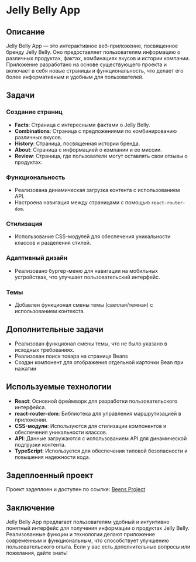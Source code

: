 # Jelly Belly App

## Описание

Jelly Belly App — это интерактивное веб-приложение, посвященное бренду Jelly Belly. Оно предоставляет пользователям информацию о различных продуктах, фактах, комбинациях вкусов и истории компании. Приложение разработано на основе существующего проекта и включает в себя новые страницы и функциональность, что делает его более информативным и удобным для пользователей.

## Задачи

### Создание страниц

- **Facts**: Страница с интересными фактами о Jelly Belly.
- **Combinations**: Страница с предложениями по комбинированию различных вкусов.
- **History**: Страница, посвященная истории бренда.
- **About**: Страница с информацией о компании и ее миссии.
- **Review**: Страница, где пользователи могут оставлять свои отзывы о продуктах.

### Функциональность

- Реализована динамическая загрузка контента с использованием API.
- Настроена навигация между страницами с помощью `react-router-dom`.

### Стилизация

- Использование CSS-модулей для обеспечения уникальности классов и разделения стилей.

### Адаптивный дизайн

- Реализовано бургер-меню для навигации на мобильных устройствах, что улучшает пользовательский интерфейс.

### Темы

- Добавлен функционал смены темы (светлая/темная) с использованием контекста.

## Дополнительные задачи

- Реализован функционал смены темы, что не было указано в исходных требованиях.
- Реализован поиск товара на странице Beans
- Создан компонент для отображения отдельной карточки Bean при нажатии

## Используемые технологии

- **React**: Основной фреймворк для разработки пользовательского интерфейса.
- **react-router-dom**: Библиотека для управления маршрутизацией в приложении.
- **CSS-модули**: Используются для стилизации компонентов и обеспечения уникальности классов.
- **API**: Данные загружаются с использованием API для динамической подгрузки контента.
- **TypeScript**: Используется для обеспечения типовой безопасности и повышения надежности кода.

## Задеплоенный проект

Проект задеплоен и доступен по ссылке: [Beens Project](https://maaloznal.github.io/Beens-project-REACT-route/)

## Заключение

Jelly Belly App предлагает пользователям удобный и интуитивно понятный интерфейс для получения информации о продуктах Jelly Belly. Реализованные функции и технологии делают приложение современным и функциональным, что способствует улучшению пользовательского опыта. Если у вас есть дополнительные вопросы или пожелания, дайте знать!
